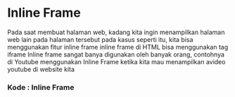 # Inline Frame
Pada saat membuat halaman web, kadang kita ingin menampilkan halaman web lain pada halaman tersebut
pada kasus seperti itu, kita bisa menggunakan fitur inline frame
inline frame di HTML bisa menggunakan tag iframe
Inline frame sangat banya digunakan oleh banyak orang, contohnya di Youtube menggunakan Inline Frame ketika kita mau menampilkan avideo youtube di website kita

### Kode : Inline Frame